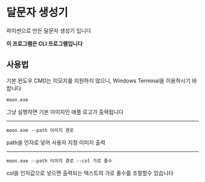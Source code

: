 # 달문자 생성기

파이썬으로 만든 달문자 생성기 입니다

**이 프로그램은 CLI 프로그램입니다**

## 사용법
기본 윈도우 CMD는 이모지를 지원하지 않으니, Windows Terminal을 이용하시기 바랍니다
```
moon.exe
```
그냥 실행하면 기본 이미지인 애플 로고가 출력됩니다

---

```
moon.exe --path 이미지 경로
```
path을 인자로 넣어 사용자 지정 이미지 출력

---

```
moon.exe --path 이미지 경로 --col 가로 줄수
```
col을 인자값으로 넣으면 출력되는 텍스트의 가로 줄수를 조절할수 있습니다
